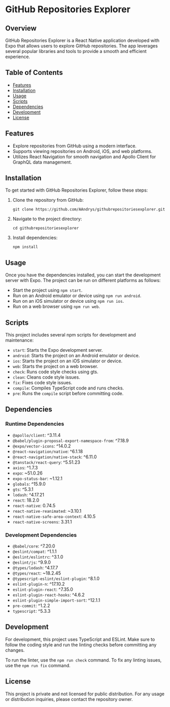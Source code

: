 # GitHub Repositories Explorer

## Overview

GitHub Repositories Explorer is a React Native application developed with Expo that allows users to explore GitHub repositories. The app leverages several popular libraries and tools to provide a smooth and efficient experience.

## Table of Contents

- [Features](#features)
- [Installation](#installation)
- [Usage](#usage)
- [Scripts](#scripts)
- [Dependencies](#dependencies)
- [Development](#development)
- [License](#license)

## Features

- Explore repositories from GitHub using a modern interface.
- Supports viewing repositories on Android, iOS, and web platforms.
- Utilizes React Navigation for smooth navigation and Apollo Client for GraphQL data management.

## Installation

To get started with GitHub Repositories Explorer, follow these steps:

1. Clone the repository from GitHub:

   `git clone https://github.com/AAndrys/githubrepositoriesexplorer.git`

2. Navigate to the project directory:

   `cd githubrepositoriesexplorer`

3. Install dependencies:

   `npm install`

## Usage

Once you have the dependencies installed, you can start the development server with Expo. The project can be run on different platforms as follows:

- Start the project using `npm start`.
- Run on an Android emulator or device using `npm run android`.
- Run on an iOS simulator or device using `npm run ios`.
- Run on a web browser using `npm run web`.

## Scripts

This project includes several npm scripts for development and maintenance:

- `start`: Starts the Expo development server.
- `android`: Starts the project on an Android emulator or device.
- `ios`: Starts the project on an iOS simulator or device.
- `web`: Starts the project on a web browser.
- `check`: Runs code style checks using gts.
- `clean`: Cleans code style issues.
- `fix`: Fixes code style issues.
- `compile`: Compiles TypeScript code and runs checks.
- `pre`: Runs the `compile` script before committing code.

## Dependencies

### Runtime Dependencies

- `@apollo/client`: ^3.11.4
- `@babel/plugin-proposal-export-namespace-from`: ^7.18.9
- `@expo/vector-icons`: ^14.0.2
- `@react-navigation/native`: ^6.1.18
- `@react-navigation/native-stack`: ^6.11.0
- `@tanstack/react-query`: ^5.51.23
- `axios`: ^1.7.3
- `expo`: ~51.0.26
- `expo-status-bar`: ~1.12.1
- `globals`: ^15.9.0
- `gts`: ^5.3.1
- `lodash`: ^4.17.21
- `react`: 18.2.0
- `react-native`: 0.74.5
- `react-native-reanimated`: ~3.10.1
- `react-native-safe-area-context`: 4.10.5
- `react-native-screens`: 3.31.1

### Development Dependencies

- `@babel/core`: ^7.20.0
- `@eslint/compat`: ^1.1.1
- `@eslint/eslintrc`: ^3.1.0
- `@eslint/js`: ^9.9.0
- `@types/lodash`: ^4.17.7
- `@types/react`: ~18.2.45
- `@typescript-eslint/eslint-plugin`: ^8.1.0
- `eslint-plugin-n`: ^17.10.2
- `eslint-plugin-react`: ^7.35.0
- `eslint-plugin-react-hooks`: ^4.6.2
- `eslint-plugin-simple-import-sort`: ^12.1.1
- `pre-commit`: ^1.2.2
- `typescript`: ^5.3.3

## Development

For development, this project uses TypeScript and ESLint. Make sure to follow the coding style and run the linting checks before committing any changes.

To run the linter, use the `npm run check` command. To fix any linting issues, use the `npm run fix` command.

## License

This project is private and not licensed for public distribution. For any usage or distribution inquiries, please contact the repository owner.
